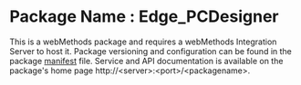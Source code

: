 # Package Name : Edge_PCDesigner
This is a webMethods package and requires a webMethods Integration Server to host it. Package versioning and configuration can be found in the package [manifest](./Edge_PCDesigner/manifest.v3) file. Service and API documentation is available on the package's home page http://&lt;server&gt;:&lt;port&gt;/&lt;packagename>.
